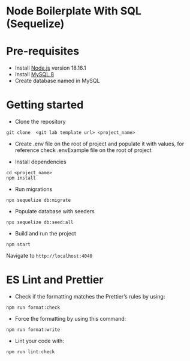 # Node Boilerplate With SQL (Sequelize)

# Pre-requisites

- Install [Node.js](https://nodejs.org/en/) version 18.16.1
- Install [MySQL 8](https://dev.mysql.com/downloads/mysql/)
- Create database named in MySQL

# Getting started

- Clone the repository

```
git clone  <git lab template url> <project_name>
```

- Create .env file on the root of project and populate it with values, for reference check .envExample file on the root of project

- Install dependencies

```
cd <project_name>
npm install
```

- Run migrations

```
npx sequelize db:migrate
```

- Populate database with seeders

```
npx sequelize db:seed:all
```

- Build and run the project

```
npm start
```

Navigate to `http://localhost:4040`

# ES Lint and Prettier

- Check if the formatting matches the Prettier’s rules by using:

```
npm run format:check
```

- Force the formatting by using this command:

```
npm run format:write
```

- Lint your code with:

```
npm run lint:check
```
